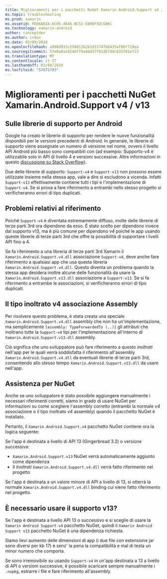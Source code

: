 ```yaml
---
title: Miglioramenti per i pacchetti NuGet Xamarin.Android.Support v4 / v13
ms.topic: troubleshooting
ms.prod: xamarin
ms.assetid: FE66A82A-6C05-4646-BC52-E806F5DC606C
ms.technology: xamarin-android
author: conceptdev
ms.author: crdun
ms.date: 03/09/2018
ms.openlocfilehash: a990d933c258812b2b3d3374fb6435af06f729ea
ms.sourcegitcommit: 57e8a0a10246ff9a4bd37f01d67ddc635f81e723
ms.translationtype: MT
ms.contentlocale: it-IT
ms.lasthandoff: 03/08/2019
ms.locfileid: "57671793"
---
```

# <a name="smarter-xamarin-android-support-v4--v13-nuget-packages"></a>Miglioramenti per i pacchetti NuGet Xamarin.Android.Support v4 / v13

## <a name="about-the-android-support-libraries"></a>Sulle librerie di supporto per Android

Google ha creato le librerie di supporto per rendere le nuove funzionalità disponibili per le versioni precedenti di Android. In generale, le librerie di supporto viene assegnate un numero di versione nel nome, ovvero il livello API Android più basso sono compatibili con (ad esempio: Supporto-v4 è utilizzabile solo in API di livello 4 e versioni successive. Altre informazioni in questo [discussione su Stack Overflow](https://stackoverflow.com/questions/9926403/android-support-package-compatibility-library-use-v4-or-v13)). 

Due delle librerie di supporto: `Support-v4` e `Support-v13` non possono essere utilizzate insieme nella stessa app, vale a dire si escludono a vicenda. Infatti `Support-v13` effettivamente contiene tutti i tipi e l'implementazione di `Support-v4`. Se si prova a fare riferimento a entrambi nello stesso progetto si verificheranno errori di tipo duplicati.

## <a name="problems-with-referencing"></a>Problemi relativi al riferimento

Poiché `Support-v4` è diventata estremamente diffuso, molte delle librerie di terze parti 3rd ora dipendono da esso. È stato scelto per dipendono invece dal supporto v13, ma è più comune per dipendono _v4_ poiché le app usando queste librerie di terze parti 3rd che offre la possibilità di supportare i livelli API fino a 4.

Se fa riferimento a una libreria di terze parti 3rd Xamarin il `Xamarin.Android.Support.v4.dll` associazione `Support-v4`, deve anche fare riferimento a qualsiasi app che usa questa libreria `Xamarin.Android.Support.v4.dll`. Questo diventa un problema quando la stessa app desidera inoltre alcune delle funzionalità da usare la `Xamarin.Android.Support.v13.dll` associazione a `Support-v13`. Se si fa riferimento a entrambe le associazioni, si verificheranno errori di tipo duplicati.

## <a name="type-forwarded-v4-binding-assembly"></a>Il tipo inoltrato v4 associazione Assembly

Per risolvere questo problema, è stata creata una speciale `Xamarin.Android.Support.v4.dll` assembly che non ha un'implementazione, ma semplicemente `[assembly: TypeForwardedTo (..)]` gli attributi che inoltrano tutte la `Support-v4` tipi per l'implementazione all'interno di `Xamarin.Android.Support.v13.dll` assembly.

Ciò significa che uno sviluppatore può fare riferimento a questo _inoltrati_ nell'app per le quali verrà soddisfatta il riferimento all'assembly `Xamarin.Android.Support.v4.dll` da eventuali librerie di terze parti 3rd, consentendo allo stesso tempo `Xamarin.Android.Support.v13.dll` da usare nell'app.

## <a name="nuget-assistance"></a>Assistenza per NuGet

Anche se uno sviluppatore è stato possibile aggiungere manualmente i necessari riferimenti corretti, siamo in grado di usare NuGet per informazioni su come scegliere l'assembly corretto (entrambi la normale _v4_ associazione o il tipo inoltrato _v4_ assembly) quando il pacchetto NuGet è installato.

Pertanto, il `Xamarin.Android.Support.v4` pacchetto NuGet contiene ora la logica seguente:

Se l'app è destinata a livello di API 13 (Gingerbread 3.2) o versione successiva:

*   `Xamarin.Android.Support.v13` NuGet verrà automaticamente aggiunto come dipendenza
*   Il _inoltrati_ `Xamarin.Android.Support.v4.dll` verrà fatto riferimento nel progetto

Se l'app è destinata a un valore minore di API a livello di 13, si otterrà la normale `Xamarin.Android.Support.v4.dll` binding cui viene fatto riferimento nel progetto.

## <a name="do-i-have-to-use-support-v13"></a>È necessario usare il supporto v13?

Se l'app è destinata a livello API 13 o successivo e si sceglie di usare la `Xamarin Android Support-v4` pacchetto NuGet, quindi il `Xamarin Android Support v13` pacchetto NuGet è una dipendenza richiesta.

Siamo lievi aumento delle dimensioni di app (i due file con estensione jar sono diversi per kb 17) è senz' la pena la compatibilità e mal di testa un minor numero che comporta.

Se sono irremovibile su usando `Support-v4` in un'app destinata a 13 a livello di API o versioni successive, è possibile scaricare sempre manualmente i `.nupkg`, estrarre i file e fare riferimento all'assembly.

